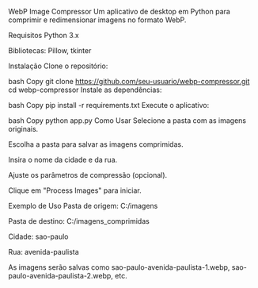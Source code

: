 WebP Image Compressor
Um aplicativo de desktop em Python para comprimir e redimensionar imagens no formato WebP.

Requisitos
Python 3.x

Bibliotecas: Pillow, tkinter

Instalação
Clone o repositório:

bash
Copy
git clone https://github.com/seu-usuario/webp-compressor.git
cd webp-compressor
Instale as dependências:

bash
Copy
pip install -r requirements.txt
Execute o aplicativo:

bash
Copy
python app.py
Como Usar
Selecione a pasta com as imagens originais.

Escolha a pasta para salvar as imagens comprimidas.

Insira o nome da cidade e da rua.

Ajuste os parâmetros de compressão (opcional).

Clique em "Process Images" para iniciar.

Exemplo de Uso
Pasta de origem: C:/imagens

Pasta de destino: C:/imagens_comprimidas

Cidade: sao-paulo

Rua: avenida-paulista

As imagens serão salvas como sao-paulo-avenida-paulista-1.webp, sao-paulo-avenida-paulista-2.webp, etc.

